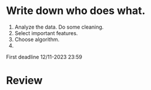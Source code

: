 # Write down who does what.
1. Analyze the data. Do some cleaning.
2. Select important features.
3. Choose algorithm.
4. 

First deadline 12/11-2023 23:59

# Review


# 

